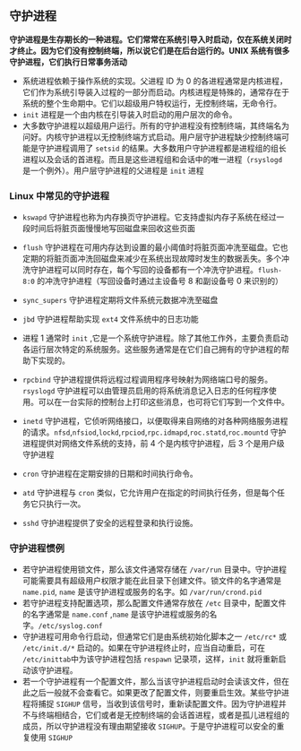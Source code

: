 ## 守护进程

**守护进程是生存期长的一种进程。它们常常在系统引导入时启动，仅在系统关闭时才终止。因为它们没有控制终端，所以说它们是在后台运行的。UNIX 系统有很多守护进程，它们执行日常事务活动**

* 系统进程依赖于操作系统的实现。父进程 ID 为 0 的各进程通常是内核进程，它们作为系统引导装入过程的一部分而启动。内核进程是特殊的，通常存在于系统的整个生命期中。它们以超级用户特权运行，无控制终端，无命令行。
* `init` 进程是一个由内核在引导装入时启动的用户层次的命令。
* 大多数守护进程以超级用户运行。所有的守护进程没有控制终端，其终端名为问好。内核守护进程以无控制终端方式启动。用户层守护进程缺少控制终端可能是守护进程调用了 `setsid` 的结果。大多数用户守护进程都是进程组的组长进程以及会话的首进程。而且是这些进程组和会话中的唯一进程（`rsyslogd` 是一个例外）。用户层守护进程的父进程是 `init` 进程

### Linux 中常见的守护进程

* `kswapd` 守护进程也称为内存换页守护进程。它支持虚拟内存子系统在经过一段时间后将脏页面慢慢地写回磁盘来回收这些页面
* `flush` 守护进程在可用内存达到设置的最小阈值时将脏页面冲洗至磁盘。它也定期的将脏页面冲洗回磁盘来减少在系统出现故障时发生的数据丢失。多个冲洗守护进程可以同时存在，每个写回的设备都有一个冲洗守护进程。`flush-8:0` 的冲洗守护进程（写回设备时通过主设备号 8 和副设备号 0 来识别的）
* `sync_supers` 守护进程定期将文件系统元数据冲洗至磁盘
* `jbd` 守护进程帮助实现 `ext4` 文件系统中的日志功能

* 进程 1 通常时 `init` ,它是一个系统守护进程。除了其他工作外，主要负责启动各运行层次特定的系统服务。这些服务通常是在它们自己拥有的守护进程的帮助下实现的。

* `rpcbind` 守护进程提供将远程过程调用程序号映射为网络端口号的服务。`rsyslogd` 守护进程可以由管理员启用的将系统消息记入日志的任何程序使用。可以在一台实际的控制台上打印这些消息，也可将它们写到一个文件中。
* `inetd` 守护进程，它侦听网络接口，以便取得来自网络的对各种网络服务进程的请求。`nfsd`,`nfsiod`,`lockd`,`rpciod`,`rpc.idmapd`,`roc.statd`,`roc.mountd` 守护进程提供对网络文件系统的支持，前 4 个是内核守护进程，后 3 个是用户级守护进程
* `cron` 守护进程在定期安排的日期和时间执行命令。
* `atd` 守护进程与 `cron` 类似，它允许用户在指定的时间执行任务，但是每个任务它只执行一次。
* `sshd` 守护进程提供了安全的远程登录和执行设施。

### 守护进程惯例

* 若守护进程使用锁文件，那么该文件通常存储在 `/var/run` 目录中。守护进程可能需要具有超级用户权限才能在此目录下创建文件。锁文件的名字通常是 `name.pid`, `name` 是该守护进程或服务的名字。如 `/var/run/crond.pid`
* 若守护进程支持配置选项，那么配置文件通常存放在 `/etc` 目录中，配置文件的名字通常是 `name.conf` ,`name` 是该守护进程或服务的名字。`/etc/syslog.conf`
* 守护进程可用命令行启动，但通常它们是由系统初始化脚本之一 `/etc/rc*` 或 `/etc/init.d/*` 启动的。如果在守护进程终止时，应当自动重启，可在 `/etc/inittab`中为该守护进程包括 `respawn` 记录项，这样，`init` 就将重新启动该守护进程。
* 若一个守护进程有一个配置文件，那么当该守护进程启动时会读该文件，但在此之后一般就不会查看它。如果更改了配置文件，则要重启生效。某些守护进程将捕捉 `SIGHUP` 信号，当收到该信号时，重新读配置文件。因为守护进程并不与终端相结合，它们或者是无控制终端的会话首进程，或者是孤儿进程组的成员，所以守护进程没有理由期望接收 `SIGHUP`。于是守护进程可以安全的重复使用 `SIGHUP`

